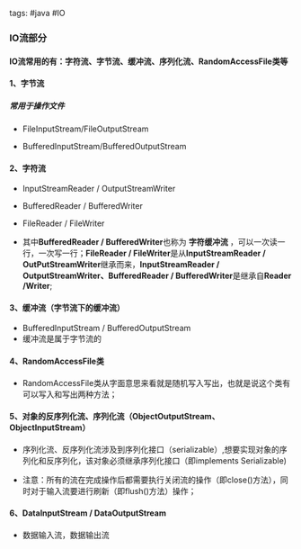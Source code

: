tags: #java #IO

### IO流部分
#### IO流常用的有：字符流、字节流、缓冲流、序列化流、RandomAccessFile类等

#### 1、字节流

##### 常用于操作文件

- FileInputStream/FileOutputStream

- BufferedInputStream/BufferedOutputStream



#### 2、字符流

- InputStreamReader / OutputStreamWriter

- BufferedReader / BufferedWriter

- FileReader / FileWriter

- 其中**BufferedReader / BufferedWriter**也称为 **字符缓冲流** ，可以一次读一行，一次写一行；**FileReader / FileWriter**是从**InputStreamReader / OutPutStreamWriter**继承而来，**InputStreamReader / OutputStreamWriter、BufferedReader / BufferedWriter**是继承自**Reader /Writer**;



#### 3、缓冲流（字节流下的缓冲流）

- BufferedInputStream / BufferedOutputStream
- 缓冲流是属于字节流的

#### 4、RandomAccessFile类

- RandomAccessFile类从字面意思来看就是随机写入写出，也就是说这个类有可以写入和写出两种方法；



#### 5、对象的反序列化流、序列化流（ObjectOutputStream、ObjectInputStream）

- 序列化流、反序列化流涉及到序列化接口（serializable）,想要实现对象的序列化和反序列化，该对象必须继承序列化接口（即implements Serializable)

- 注意：所有的流在完成操作后都需要执行关闭流的操作（即close()方法），同时对于输入流要进行刷新（即flush()方法）操作；


#### 6、DataInputStream / DataOutputStream

- 数据输入流，数据输出流
